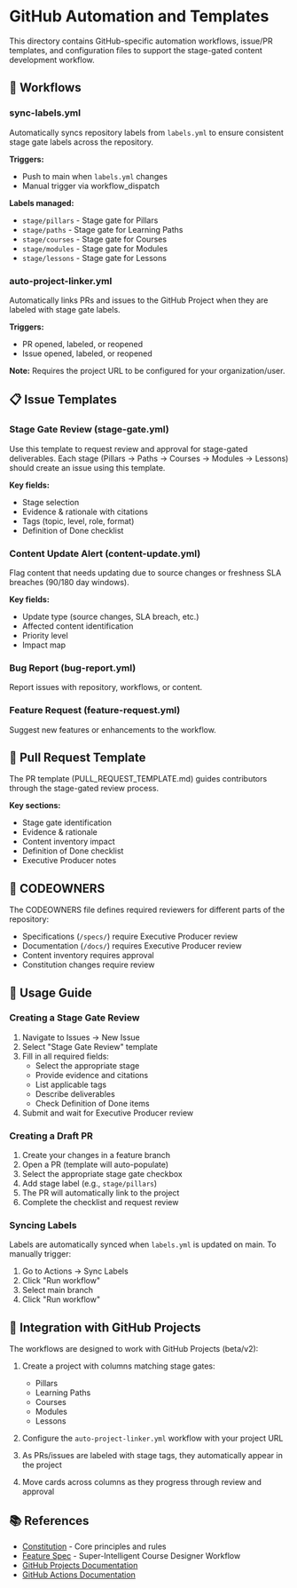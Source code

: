 # GitHub Automation and Templates

This directory contains GitHub-specific automation workflows, issue/PR templates, and configuration files to support the stage-gated content development workflow.

## 🔄 Workflows

### sync-labels.yml
Automatically syncs repository labels from `labels.yml` to ensure consistent stage gate labels across the repository.

**Triggers:**
- Push to main when `labels.yml` changes
- Manual trigger via workflow_dispatch

**Labels managed:**
- `stage/pillars` - Stage gate for Pillars
- `stage/paths` - Stage gate for Learning Paths
- `stage/courses` - Stage gate for Courses
- `stage/modules` - Stage gate for Modules
- `stage/lessons` - Stage gate for Lessons

### auto-project-linker.yml
Automatically links PRs and issues to the GitHub Project when they are labeled with stage gate labels.

**Triggers:**
- PR opened, labeled, or reopened
- Issue opened, labeled, or reopened

**Note:** Requires the project URL to be configured for your organization/user.

## 📋 Issue Templates

### Stage Gate Review (stage-gate.yml)
Use this template to request review and approval for stage-gated deliverables. Each stage (Pillars → Paths → Courses → Modules → Lessons) should create an issue using this template.

**Key fields:**
- Stage selection
- Evidence & rationale with citations
- Tags (topic, level, role, format)
- Definition of Done checklist

### Content Update Alert (content-update.yml)
Flag content that needs updating due to source changes or freshness SLA breaches (90/180 day windows).

**Key fields:**
- Update type (source changes, SLA breach, etc.)
- Affected content identification
- Priority level
- Impact map

### Bug Report (bug-report.yml)
Report issues with repository, workflows, or content.

### Feature Request (feature-request.yml)
Suggest new features or enhancements to the workflow.

## 🔀 Pull Request Template

The PR template (PULL_REQUEST_TEMPLATE.md) guides contributors through the stage-gated review process.

**Key sections:**
- Stage gate identification
- Evidence & rationale
- Content inventory impact
- Definition of Done checklist
- Executive Producer notes

## 👥 CODEOWNERS

The CODEOWNERS file defines required reviewers for different parts of the repository:
- Specifications (`/specs/`) require Executive Producer review
- Documentation (`/docs/`) requires Executive Producer review
- Content inventory requires approval
- Constitution changes require review

## 📖 Usage Guide

### Creating a Stage Gate Review

1. Navigate to Issues → New Issue
2. Select "Stage Gate Review" template
3. Fill in all required fields:
   - Select the appropriate stage
   - Provide evidence and citations
   - List applicable tags
   - Describe deliverables
   - Check Definition of Done items
4. Submit and wait for Executive Producer review

### Creating a Draft PR

1. Create your changes in a feature branch
2. Open a PR (template will auto-populate)
3. Select the appropriate stage gate checkbox
4. Add stage label (e.g., `stage/pillars`)
5. The PR will automatically link to the project
6. Complete the checklist and request review

### Syncing Labels

Labels are automatically synced when `labels.yml` is updated on main. To manually trigger:

1. Go to Actions → Sync Labels
2. Click "Run workflow"
3. Select main branch
4. Click "Run workflow"

## 🔗 Integration with GitHub Projects

The workflows are designed to work with GitHub Projects (beta/v2):

1. Create a project with columns matching stage gates:
   - Pillars
   - Learning Paths
   - Courses
   - Modules
   - Lessons

2. Configure the `auto-project-linker.yml` workflow with your project URL

3. As PRs/issues are labeled with stage tags, they automatically appear in the project

4. Move cards across columns as they progress through review and approval

## 📚 References

- [Constitution](../CONSTITUTION.md) - Core principles and rules
- [Feature Spec](../specs/001-i-need-to/spec.md) - Super-Intelligent Course Designer Workflow
- [GitHub Projects Documentation](https://docs.github.com/en/issues/planning-and-tracking-with-projects)
- [GitHub Actions Documentation](https://docs.github.com/en/actions)
